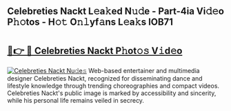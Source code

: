 ## Celebreties Nackt L𝚎a𝚔ed N𝚞𝚍e - Part-4ia Vi𝚍𝚎o P𝚑𝚘tos - H𝚘𝚝 O𝚗𝚕yf𝚊ns L𝚎a𝚔s lOB71

# <h2><a href="http://kf30ev4.oniu.top/?m=Celebreties+Nackt">🔗👉 🔴 Celebreties Nackt P𝚑ot𝚘𝚜 V𝚒d𝚎o</a></h2>

[![Celebreties Nackt Nu𝚍e𝚜](https://i.imgur.com/0qMVB7G.gif)](http://kf30ev4.oniu.top/?m=Celebreties+Nackt)
Web-based entertainer and multimedia designer Celebreties Nackt, recognized for disseminating dance and lifestyle knowledge through trending choreographies and compact videos. Celebreties Nackt's public image is marked by accessibility and sincerity, while his personal life remains veiled in secrecy.  
